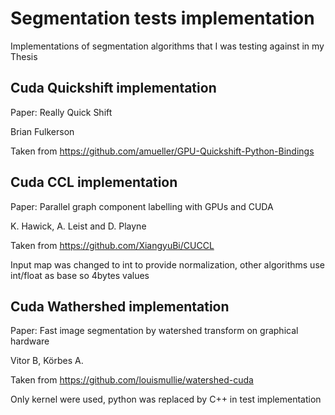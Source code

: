 # Segmentation tests implementation
Implementations of segmentation algorithms that I was testing against in my Thesis

## Cuda Quickshift implementation
Paper: Really Quick Shift

Brian Fulkerson
        
Taken from https://github.com/amueller/GPU-Quickshift-Python-Bindings

## Cuda CCL implementation
Paper: Parallel graph component labelling with GPUs and CUDA

K. Hawick, A. Leist and D. Playne
        
Taken from https://github.com/XiangyuBi/CUCCL

Input map was changed to int to provide normalization, other algorithms use int/float as base so 4bytes values

## Cuda Wathershed implementation
Paper: Fast image segmentation by watershed transform on graphical hardware

Vitor B, Körbes A.
        
Taken from https://github.com/louismullie/watershed-cuda

Only kernel were used, python was replaced by C++ in test implementation

